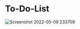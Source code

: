 # To-Do-List
![Screenshot 2022-05-09 233709](https://user-images.githubusercontent.com/97497412/167470719-a01dca27-d227-4bb4-9bcc-42e58db08246.png)
